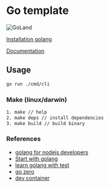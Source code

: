 # Go template

![GoLand](https://img.shields.io/badge/GoLand-0f0f0f?&style=for-the-badge&logo=goland&logoColor=white)

[Installation golang](https://go.dev/doc/install)

[Documentation](https://go.dev/doc/)

## Usage

```bash
go run ./cmd/cli
```

### Make (linux/darwin)

```bash
1. make // help
2. make deps // install dependencies
3. make build // build binary
```

### References

- [golang for nodejs developers](https://github.com/miguelmota/golang-for-nodejs-developers)
- [Start with golang](https://www.youtube.com/c/getCodingKnowledge/videos)
- [learn golang with test](https://quii.gitbook.io/learn-go-with-tests/go-fundamentals/hello-world)
- [go zero](https://go-zero.dev/en/)
- [dev container](https://containers.dev/features.html)
